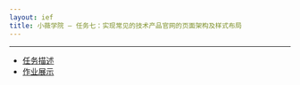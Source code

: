 ```yaml
---
layout: ief
title: 小薇学院 — 任务七：实现常见的技术产品官网的页面架构及样式布局
---
```


-----
* [任务描述](http://ife.baidu.com/course/detail/id/102)
* [作业展示](https://scottlearn.github.io/IEF/xiaowei/07/%E4%BB%BB%E5%8A%A1%E4%B8%83%EF%BC%9A%E5%AE%9E%E7%8E%B0%E5%B8%B8%E8%A7%81%E7%9A%84%E6%8A%80%E6%9C%AF%E4%BA%A7%E5%93%81%E5%AE%98%E7%BD%91%E7%9A%84%E9%A1%B5%E9%9D%A2%E6%9E%B6%E6%9E%84%E5%8F%8A%E6%A0%B7%E5%BC%8F%E5%B8%83%E5%B1%80.html) 


